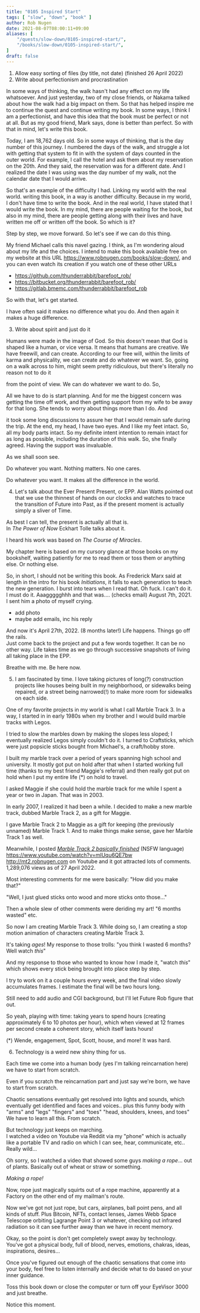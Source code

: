 ```yaml
---
title: "0105 Inspired Start"
tags: [ "slow", "down", "book" ]
author: Rob Nugen
date: 2021-08-07T08:00:11+09:00
aliases: [
    "/quests/slow-down/0105-inspired-start/",
    "/books/slow-down/0105-inspired-start/",
]
draft: false
---
```


1. Allow easy sorting of files (by title, not date) (finished 26 April 2022)
2. Write about perfectionism and procrastination

In some ways of thinking, the walk hasn't had any effect on my life
whatsoever. And just yesterday, two of my close friends, or Nakama
talked about how the walk had a big impact on them. So that has helped
inspire me to continue the quest and continue writing my book. In some
ways, I think I am a perfectionist, and have this idea that the book
must be perfect or not at all. But as my good friend, Mark says, done
is better than perfect. So with that in mind, let's write this book.

Today, I am 18,762 days old. So in some ways of thinking, that is the
day number of this journey. I numbered the days of the walk, and
struggle a lot with getting that system to fit in with the system of
days counted in the outer world. For example, I call the hotel and ask
them about my reservation on the 20th. And they said, the reservation
was for a different date. And I realized the date I was using was the
day number of my walk, not the calendar date that I would arrive.

So that's an example of the difficulty I had. Linking my world with
the real world. writing this book, in a way is another
difficulty. Because in my world, I don't have time to write the
book. And in the real world, I have stated that I would write the
book. In my mind, there are people waiting for the book, but also in
my mind, there are people getting along with their lives and have
written me off or written off the book. So which is it?

Step by step, we move forward. So let's see if we can do this thing.

My friend Michael calls this navel gazing. I think, as I'm wondering
aloud about my life and the choices. I intend to make this book
available free on my website at this URL
https://www.robnugen.com/books/slow-down/, and you can even watch its
creation if you watch one of these other URLs

* https://github.com/thunderrabbit/barefoot_rob/
* https://bitbucket.org/thunderrabbit/barefoot_rob/
* https://gitlab.bmemc.com/thunderrabbit/barefoot_rob

So with that, let's get started.

I have often said it makes no difference what you do.  And then again
it makes a huge difference.

3. Write about spirit and just do it

Humans were made in the image of God. So this doesn't mean that God is
shaped like a human, or vice versa. It means that humans are
creative. We have freewill, and can create. According to our free
will, within the limits of karma and physicality, we can create and do
whatever we want. So, going on a walk across to him, might seem pretty
ridiculous, but there's literally no reason not to do it

from the point of view. We can do whatever we want to do. So,

All we have to do is start planning. And for me the biggest concern
was getting the time off work, and then getting support from my wife
to be away for that long.  She tends to worry about things more than I
do. And

it took some long discussions to assure her that I would remain safe
during the trip. At the end, my head, I have two eyes. And I like my
feet intact. So, all my body parts intact. So my definite intent
intention to remain intact for as long as possible, including the
duration of this walk. So, she finally agreed. Having the support was
invaluable.

As we shall soon see.


Do whatever you want.  Nothing matters.  No one cares.

Do whatever you want.  It makes all the difference in the world.

4. Let's talk about the Ever Present Present, or EPP.
Alan Watts pointed out that we use the thinnest of
hands on our clocks and watches to trace the transition of Future into Past,
as if the present moment is actually simply a sliver of Time.

As best I can tell, the present is actually all that is.  
In _The Power of Now_ Eckhart Tolle talks about it.

I heard his work was based on _The Course of Miracles_.

My chapter here is based on my cursory glance at those books on my bookshelf,
waiting patiently for me to read them or toss them or anything else.  Or nothing else.

So, in short, I should not be writing this book.  As Frederick Marx said at length
in the intro for his book _Initiations_, it falls to each generation to teach the
new generation. I burst into tears when I read that.  Oh fuck.  I can't do it.  
I must do it.  Aaaggggghhh  and that was.... (checks email) August 7th, 2021.  
I sent him a photo of myself crying.

* add photo
* maybe add emails, inc his reply

And now it's April 27th, 2022.  (8 months later!)  Life happens.  Things go off the rails.  
Just come back to the project and put a few words together.  It can be no other way.
Life takes time as we go through successive snapshots of living all taking place in the EPP.

Breathe with me.  Be here now.

5. I am fascinated by time.  I love taking pictures of long(?) construction projects
like houses being built in my neighborhood, or sidewalks being repaired,
or a street being narrowed(!) to make more room for sidewalks on each side.

One of my favorite projects in my world is what I call Marble Track 3.
In a way, I started in in early 1980s when my brother and I would build
marble tracks with Legos.

I tried to slow the marbles down by making the slopes less sloped;
I eventually realized Legos simply couldn't do it.  I turned to Craftsticks,
which were just popsicle sticks bought from Michael's, a craft/hobby store.

I built my marble track over a period of years spanning high school and university.
It mostly got put on hold after that when I started working full time
(thanks to my best friend Maggie's referral)
and then really got put on hold when I put my entire life (*) on hold to travel.

I asked Maggie if she could hold the marble track for me
while I spent a year or two in Japan.  That was in 2003.

In early 2007, I realized it had been a while.
I decided to make a new marble track, dubbed Marble Track 2,
as a gift for Maggie.

I gave Marble Track 2 to Maggie as a gift for keeping (the previously unnamed)
Marble Track 1. And to make things make sense, gave her Marble Track 1 as well.

Meanwhile, I posted
[_Marble Track 2 basically finished_](https://www.youtube.com/watch?reload=9&v=mlUqu6QE7bw)
(NSFW language)
https://www.youtube.com/watch?v=mlUqu6QE7bw
http://mt2.robnugen.com
on Youtube and it got attracted lots of comments.
1,289,076 views as of 27 April 2022.

Most interesting comments for me were basically: "How did you make that?"

"Well, I just glued sticks onto wood and more sticks onto those..."

Then a whole slew of other comments were deriding my art!  "6 months wasted" etc.

So now I am creating Marble Track 3.
While doing so, I am creating a stop motion animation
of characters creating Marble Track 3.

It's taking *ages*!  My response to those trolls:
"you think I wasted 6 months?  Well watch *this*"

And my response to those who wanted to know how I made it, "watch *this*"
which shows every stick being brought into place step by step.

I try to work on it a couple hours every week,
and the final video slowly accumulates frames.
I estimate the final will be two hours long.

Still need to add audio and CGI background, but I'll let Future Rob figure that out.

So yeah, playing with time: taking years to spend hours (creating approximately
6 to 10 photos per hour), which when viewed at 12 frames per second create a coherent
story, which itself lasts hours!

(*) Wende, engagement, Spot, Scott, house, and more!  It was hard.

6. Technology is a weird new shiny thing for us.

Each time we come into a human body (yes I'm talking reincarnation here)
we have to start from scratch.

Even if you scratch the reincarnation part and just say we're born,
we have to start from scratch.

Chaotic sensations eventually get resolved into lights and sounds, which eventually get
identified and faces and voices.. plus this funny body with "arms" and "legs" "fingers" and "toes"
"head, shoulders, knees, and toes"   We have to learn all this. From scratch.

But technology just keeps on marching.  
I watched a video on Youtube via Reddit via my "phone"
which is actually like a portable TV and radio
on which I can see, hear, communicate, etc..  Really wild...  

Oh sorry, so I watched a video that showed some guys *making a rope*...
out of plants.  Basically out of wheat or straw or something.

*Making a rope!*

Now, rope just magically squirts out of a rope machine,
apparently at a Factory on the other end of my mailman's route.

Now we've got not just rope, but cars, airplanes, ball point pens, and all kinds of stuff.
Plus Bitcoin, NFTs, contact lenses, James Webb Space Telescope orbiting Lagrange Point 3
or whatever, checking out infrared radiation so it can see further away
than we have in recent memory.

Okay, so the point is
don't get completely swept away by technology.  
You've got a physical body, full of blood, nerves,
emotions, chakras, ideas, inspirations, desires...

Once you've figured out enough of the chaotic sensations that come into your body,
feel free to listen internally and decide what to do based on your inner guidance.

Toss this book down or close the computer or turn off your EyeVisor 3000 and just breathe.

Notice this moment.
